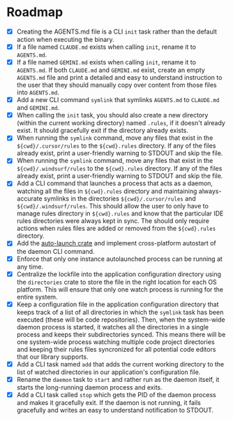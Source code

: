 # Roadmap

- [x] Creating the AGENTS.md file is a CLI `init` task rather than the default action when executing the binary.
- [x] If a file named `CLAUDE.md` exists when calling `init`, rename it to `AGENTS.md`.
- [x] If a file named `GEMINI.md` exists when calling `init`, rename it to `AGENTS.md`. If both `CLAUDE.md` and `GEMINI.md` exist, create an empty `AGENTS.md` file and print a detailed and easy to understand instruction to the user that they should manually copy over content from those files into `AGENTS.md`.
- [x] Add a new CLI command `symlink` that symlinks `AGENTS.md` to `CLAUDE.md` and `GEMINI.md`.
- [x] When calling the `init` task, you should also create a new directory (within the current working directory) named `.rules`, if it doesn't already exist. It should gracefully exit if the directory already exists.
- [x] When running the `symlink` command, move any files that exist in the `${cwd}/.cursor/rules` to the `${cwd}.rules` directory. If any of the files already exist, print a user-friendly warning to STDOUT and skip the file.
- [x] When running the `symlink` command, move any files that exist in the `${cwd}/.windsurf/rules` to the `${cwd}.rules` directory. If any of the files already exist, print a user-friendly warning to STDOUT and skip the file.
- [x] Add a CLI command that launches a process that acts as a daemon, watching all the files in `${cwd}.rules` directory and maintaining always-accurate symlinks in the directories `${cwd}/.cursor/rules` and `${cwd}/.windsurf/rules`. This should allow the user to only have to manage rules directory in `${cwd}.rules` and know that the particular IDE rules directories were always kept in sync. The should only require actions when rules files are added or removed from the `${cwd}.rules` directory.
- [x] Add the [auto-launch crate](https://crates.io/crates/auto-launch) and implement cross-platform autostart of the daemon CLI command.
- [x] Enforce that only one instance autolaunched process can be running at any time.
- [x] Centralize the lockfile into the application configuration directory using the `directories` crate to store the file in the right location for each OS platform. This will ensure that only one watch process is running for the entire system.
- [x] Keep a configuration file in the application configuration directory that keeps track of a list of all directories in which the `symlink` task has been executed (these will be code repositories). Then, when the system-wide daemon process is started, it watches all the directories in a single process and keeps their subdirectories synced. This means there will be one system-wide process watching multiple code project directories and keeping their rules files syncronized for all potential code editors that our library supports.
- [x] Add a CLI task named `add` that adds the current working directory to the list of watched directories in our application's configuration file.
- [x] Rename the `daemon` task to `start` and rather run as the daemon itself, it starts the long-running daemon process and exits.
- [x] Add a CLI task called `stop` which gets the PID of the daemon process and makes it gracefully exit. If the daemon is not running, it fails gracefully and writes an easy to understand notification to STDOUT.
